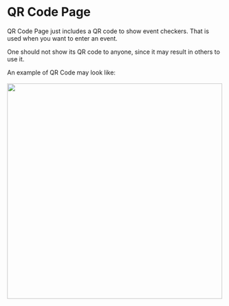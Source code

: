 # QR Code Page
QR Code Page just includes a QR code to show event checkers. That is used when you want to enter an event.

One should not show its QR code to anyone, since it may result in others to use it.

An example of QR Code may look like:
<br /><br/>
<img src="https://raw.githubusercontent.com/sadigulbey/tickript.github.io/main/static/pages/qrcode.png" style="height:500px;"></img>